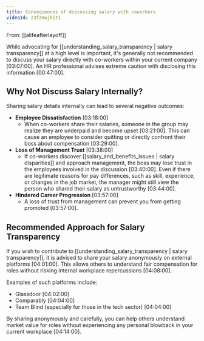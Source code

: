 ```yaml
---
title: Consequences of discussing salary with coworkers
videoId: z3fzmwjFitI
---
```


From: [[alifeafterlayoff]] <br/> 

While advocating for [[understanding_salary_transparency | salary transparency]] at a high level is important, it's generally not recommended to discuss your salary directly with co-workers within your current company <a class="yt-timestamp" data-t="03:07:00">[03:07:00]</a>. An HR professional advises extreme caution with disclosing this information <a class="yt-timestamp" data-t="00:47:00">[00:47:00]</a>.

## Why Not Discuss Salary Internally?

Sharing salary details internally can lead to several negative outcomes:

*   **Employee Dissatisfaction** <a class="yt-timestamp" data-t="03:18:00">[03:18:00]</a>
    *   When co-workers share their salaries, someone in the group may realize they are underpaid and become upset <a class="yt-timestamp" data-t="03:21:00">[03:21:00]</a>. This can cause an employee to consider quitting or directly confront their boss about compensation <a class="yt-timestamp" data-t="03:29:00">[03:29:00]</a>.
*   **Loss of Management Trust** <a class="yt-timestamp" data-t="03:38:00">[03:38:00]</a>
    *   If co-workers discover [[salary_and_benefits_issues | salary disparities]] and approach management, the boss may lose trust in the employees involved in the discussion <a class="yt-timestamp" data-t="03:40:00">[03:40:00]</a>. Even if there are legitimate reasons for pay differences, such as skill, experience, or changes in the job market, the manager might still view the person who shared their salary as untrustworthy <a class="yt-timestamp" data-t="03:44:00">[03:44:00]</a>.
*   **Hindered Career Progression** <a class="yt-timestamp" data-t="03:57:00">[03:57:00]</a>
    *   A loss of trust from management can prevent you from getting promoted <a class="yt-timestamp" data-t="03:57:00">[03:57:00]</a>.

## Recommended Approach for Salary Transparency

If you wish to contribute to [[understanding_salary_transparency | salary transparency]], it is advised to share your salary anonymously on external platforms <a class="yt-timestamp" data-t="04:01:00">[04:01:00]</a>. This allows others to understand fair compensation for roles without risking internal workplace repercussions <a class="yt-timestamp" data-t="04:08:00">[04:08:00]</a>.

Examples of such platforms include:
*   Glassdoor <a class="yt-timestamp" data-t="04:02:00">[04:02:00]</a>
*   Comparably <a class="yt-timestamp" data-t="04:04:00">[04:04:00]</a>
*   Team Blind (especially for those in the tech sector) <a class="yt-timestamp" data-t="04:04:00">[04:04:00]</a>

By sharing anonymously and carefully, you can help others understand market value for roles without experiencing any personal blowback in your current workplace <a class="yt-timestamp" data-t="04:14:00">[04:14:00]</a>.